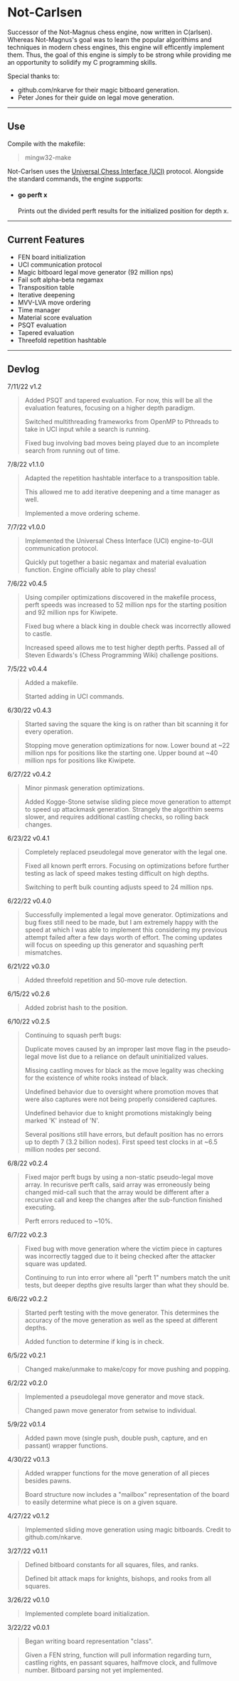 # Not-Carlsen
Successor of the Not-Magnus chess engine, now written in C(arlsen). Whereas Not-Magnus's goal was to learn the popular algorithims and techniques in modern chess engines, this engine will efficently implement them. Thus, the goal of this engine is simply to be strong while providing me an opportunity to solidify my C programming skills.

Special thanks to:
- github.com/nkarve for their magic bitboard generation.
- Peter Jones for their guide on legal move generation.

------

## Use
Compile with the makefile:

> mingw32-make

Not-Carlsen uses the [Universal Chess Interface (UCI)](http://wbec-ridderkerk.nl/html/UCIProtocol.html) protocol. Alongside the standard commands, the engine supports:
- #### go perft x
  Prints out the divided perft results for the initialized position for depth x.

------

## Current Features
- FEN board initialization
- UCI communication protocol
- Magic bitboard legal move generator (92 million nps)
- Fail soft alpha-beta negamax
- Transposition table
- Iterative deepening
- MVV-LVA move ordering
- Time manager
- Material score evaluation
- PSQT evaluation
- Tapered evaluation
- Threefold repetition hashtable

------

## Devlog
7/11/22 v1.2
> Added PSQT and tapered evaluation. For now, this will be all the evaluation features, focusing on a higher depth paradigm.
>
> Switched multithreading frameworks from OpenMP to Pthreads to take in UCI input while a search is running.
>
> Fixed bug involving bad moves being played due to an incomplete search from running out of time.

7/8/22 v1.1.0
> Adapted the repetition hashtable interface to a transposition table.
>
> This allowed me to add iterative deepening and a time manager as well.
>
> Implemented a move ordering scheme.

7/7/22 v1.0.0
> Implemented the Universal Chess Interface (UCI) engine-to-GUI communication protocol.
>
> Quickly put together a basic negamax and material evaluation function. Engine officially able to play chess!

7/6/22 v0.4.5
> Using compiler optimizations discovered in the makefile process, perft speeds was increased to 52 million nps for the starting position and 92 million nps for Kiwipete.
>
> Fixed bug where a black king in double check was incorrectly allowed to castle.
>
> Increased speed allows me to test higher depth perfts. Passed all of Steven Edwards's (Chess Programming Wiki) challenge positions.

7/5/22 v0.4.4
> Added a makefile.
>
> Started adding in UCI commands.

6/30/22 v0.4.3
> Started saving the square the king is on rather than bit scanning it for every operation.
>
> Stopping move generation optimizations for now. Lower bound at ~22 million nps for positions like the starting one. Upper bound at ~40 million nps for positions like Kiwipete.

6/27/22 v0.4.2
> Minor pinmask generation optimizations.
>
> Added Kogge-Stone setwise sliding piece move generation to attempt to speed up attackmask generation. Strangely the algorithim seems slower, and requires additional castling checks, so rolling back changes.

6/23/22 v0.4.1
> Completely replaced pseudolegal move generator with the legal one.
>
> Fixed all known perft errors. Focusing on optimizations before further testing as lack of speed makes testing difficult on high depths.
>
> Switching to perft bulk counting adjusts speed to 24 million nps.

6/22/22 v0.4.0
> Successfully implemented a legal move generator. Optimizations and bug fixes still need to be made, but I am extremely happy with the speed at which I was able to implement this considering my previous attempt failed after a few days worth of effort. The coming updates will focus on speeding up this generator and squashing perft mismatches.

6/21/22 v0.3.0
> Added threefold repetition and 50-move rule detection.

6/15/22 v0.2.6
> Added zobrist hash to the position.

6/10/22 v0.2.5
> Continuing to squash perft bugs:
>
> Duplicate moves caused by an improper last move flag in the pseudo-legal move list due to a reliance on default uninitialized values.
>
> Missing castling moves for black as the move legality was checking for the existence of white rooks instead of black.
>
> Undefined behavior due to oversight where promotion moves that were also captures were not being properly considered captures.
>
> Undefined behavior due to knight promotions mistakingly being marked 'K' instead of 'N'.
>
> Several positions still have errors, but default position has no errors up to depth 7 (3.2 billion nodes). First speed test clocks in at ~6.5 million nodes per second.

6/8/22 v0.2.4
> Fixed major perft bugs by using a non-static pseudo-legal move array. In recurisve perft calls, said array was erroneously being changed mid-call such that the array would be different after a recursive call and keep the changes after the sub-function finished executing.
> 
> Perft errors reduced to ~10%.

6/7/22 v0.2.3
> Fixed bug with move generation where the victim piece in captures was incorrectly tagged due to it being checked after the attacker square was updated.
>
> Continuing to run into error where all "perft 1" numbers match the unit tests, but deeper depths give results larger than what they should be.

6/6/22 v0.2.2
> Started perft testing with the move generator. This determines the accuracy of the move generation as well as the speed at different depths.
>
> Added function to determine if king is in check.

6/5/22 v0.2.1
> Changed make/unmake to make/copy for move pushing and popping.

6/2/22 v0.2.0
> Implemented a pseudolegal move generator and move stack.
>
> Changed pawn move generator from setwise to individual.

5/9/22 v0.1.4
> Added pawn move (single push, double push, capture, and en passant) wrapper functions.

4/30/22 v0.1.3
> Added wrapper functions for the move generation of all pieces besides pawns.
>
> Board structure now includes a "mailbox" representation of the board to easily determine what piece is on a given square.

4/27/22 v0.1.2
> Implemented sliding move generation using magic bitboards. Credit to github.com/nkarve.

3/27/22 v0.1.1
> Defined bitboard constants for all squares, files, and ranks.
>
> Defined bit attack maps for knights, bishops, and rooks from all squares.

3/26/22 v0.1.0
> Implemented complete board initialization.

3/22/22 v0.0.1
> Began writing board representation "class".
> 
> Given a FEN string, function will pull information regarding turn, castling rights, en passant squares, halfmove clock, and fullmove number. Bitboard parsing not yet implemented.
